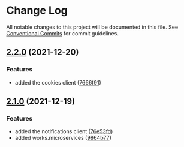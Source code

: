 # Change Log

All notable changes to this project will be documented in this file.
See [Conventional Commits](https://conventionalcommits.org) for commit guidelines.

## [2.2.0](https://github.com/zthun/works/compare/v2.1.0...v2.2.0) (2021-12-20)


### Features

* added the cookies client ([7666f91](https://github.com/zthun/works/commit/7666f91fd755f613a1248b635ab6f5b36d6e5ba3))



## [2.1.0](https://github.com/zthun/works/compare/v2.0.0...v2.1.0) (2021-12-19)


### Features

* added the notifications client ([76e53fd](https://github.com/zthun/works/commit/76e53fd961808f0d45b5b13abbe35e61d1f30cb8))
* added works.microservices ([9864b77](https://github.com/zthun/works/commit/9864b77d6526d91f4b8f77cf1a4bb58e6b1c70c9))
